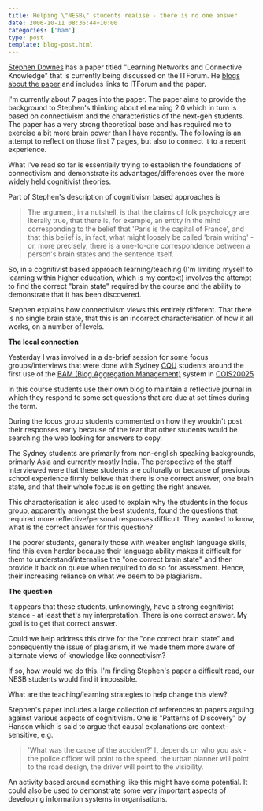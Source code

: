 ```yaml
---
title: Helping \"NESB\" students realise - there is no one answer
date: 2006-10-11 08:36:44+10:00
categories: ['bam']
type: post
template: blog-post.html
---
```

[Stephen Downes](http://www.downes.ca) has a paper titled "Learning Networks and Connective Knowledge" that is currently being discussed on the ITForum. He [blogs about the paper](http://www.downes.ca/cgi-bin/page.cgi?post=36031) and includes links to ITForum and the paper.

I'm currently about 7 pages into the paper. The paper aims to provide the background to Stephen's thinking about eLearning 2.0 which in turn is based on connectivism and the characteristics of the next-gen students. The paper has a very strong theoretical base and has required me to exercise a bit more brain power than I have recently. The following is an attempt to reflect on those first 7 pages, but also to connect it to a recent experience.

What I've read so far is essentially trying to establish the foundations of connectivism and demonstrate its advantages/differences over the more widely held cognitivist theories.

Part of Stephen's description of cognitivism based approaches is

> The argument, in a nutshell, is that the claims of folk psychology are literally true, that there is, for example, an entity in the mind corresponding to the belief that 'Paris is the capital of France', and that this belief is, in fact, what might loosely be called 'brain writing' - or, more precisely, there is a one-to-one correspondence between a person's brain states and the sentence itself.

So, in a cognitivist based approach learning/teaching (I'm limiting myself to learning within higher education, which is my context) involves the attempt to find the correct "brain state" required by the course and the ability to demonstrate that it has been discovered.

Stephen explains how connectivism views this entirely different. That there is no single brain state, that this is an incorrect characterisation of how it all works, on a number of levels.

**The local connection**

Yesterday I was involved in a de-brief session for some focus groups/interviews that were done with Sydney [CQU](http://www.cqu.edu.au) students around the first use of the [BAM (Blog Aggregation Management)](http://cq-pan.cqu.edu.au/david-jones/Projects/BAM/) system in [COIS20025](http://webfuse.cqu.edu.au/Courses/2006/T2/COIS20025/Assessment/Item_3/)

In this course students use their own blog to maintain a reflective journal in which they respond to some set questions that are due at set times during the term.

During the focus group students commented on how they wouldn't post their responses early because of the fear that other students would be searching the web looking for answers to copy.

The Sydney students are primarily from non-english speaking backgrounds, primarly Asia and currently mostly India. The perspective of the staff interviewed were that these students are culturally or because of previous school experience firmly believe that there is one correct answer, one brain state, and that their whole focus is on getting the right answer.

This characterisation is also used to explain why the students in the focus group, apparently amongst the best students, found the questions that required more reflective/personal responses difficult. They wanted to know, what is the correct answer for this question?

The poorer students, generally those with weaker english language skills, find this even harder because their language ability makes it difficult for them to understand/internalise the "one correct brain state" and then provide it back on queue when required to do so for assessment. Hence, their increasing reliance on what we deem to be plagiarism.

**The question**

It appears that these students, unknowingly, have a strong cognitivist stance - at least that's my interpretation. There is one correct answer. My goal is to get that correct answer.

Could we help address this drive for the "one correct brain state" and consequently the issue of plagiarism, if we made them more aware of alternate views of knowledge like connectivism?

If so, how would we do this. I'm finding Stephen's paper a difficult read, our NESB students would find it impossible.

What are the teaching/learning strategies to help change this view?

Stephen's paper includes a large collection of references to papers arguing against various aspects of cognitivism. One is "Patterns of Discovery" by Hanson which is said to argue that causal explanations are context-sensitive, e.g.

> 'What was the cause of the accident?' It depends on who you ask - the police officer will point to the speed, the urban planner will point to the road design, the driver will point to the visibility.

An activity based around something like this might have some potential. It could also be used to demonstrate some very important aspects of developing information systems in organisations.